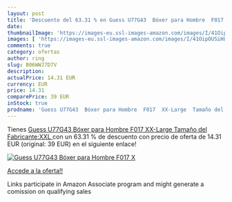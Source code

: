 ```yaml
---
layout: post
title: 'Descuento del 63.31 % en Guess U77G43  Bóxer para Hombre  F017  X'
date: 
thumbnailImage: 'https://images-eu.ssl-images-amazon.com/images/I/41OipOUSiHL._SL200_.jpg'
images: [ 'https://images-eu.ssl-images-amazon.com/images/I/41OipOUSiHL._SL200_.jpg' ]
comments: true
category: ofertas
author: ring
slug: B06WWJ7D7V
description:
actualPrice: 14.31 EUR
currency: EUR
price: 14.31
comparePrice: 39 EUR
inStock: true
prodname: 'Guess U77G43  Bóxer para Hombre  F017  XX-Large  Tamaño del Fabricante:XXL '
---
```


Tienes [Guess U77G43  Bóxer para Hombre  F017  XX-Large  Tamaño del Fabricante:XXL ](https://www.amazon.es/dp/B06WWJ7D7V/?tag=tolees-21) con un 63.31 % de descuento con precio de oferta de 14.31 EUR (original: 39 EUR) en el siguiente enlace!

[![Guess U77G43  Bóxer para Hombre  F017  X](https://images-eu.ssl-images-amazon.com/images/I/41OipOUSiHL._SL200_.jpg)](https://www.amazon.es/dp/B06WWJ7D7V/?tag=tolees-21)

[Accede a la oferta!!](https://www.amazon.es/dp/B06WWJ7D7V/?tag=tolees-21)

Links participate in Amazon Associate program and might generate a comission on qualifying sales


